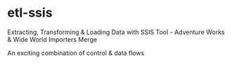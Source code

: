 # etl-ssis
Extracting, Transforming &amp; Loading Data with SSIS Tool - Adventure Works &amp; Wide World Importers Merge

An exciting combination of control & data flows
